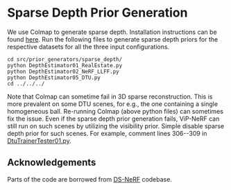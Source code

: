 # Sparse Depth Prior Generation

We use Colmap to generate sparse depth. Installation instructions can be found [here](https://colmap.github.io/install.html).
Run the following files to generate sparse depth priors for the respective datasets for all the three input configurations.
```shell
cd src/prior_generators/sparse_depth/
python DepthEstimator01_RealEstate.py
python DepthEstimator02_NeRF_LLFF.py
python DepthEstimator05_DTU.py
cd ../../../
```

Note that Colmap can sometime fail in 3D sparse reconstruction. This is more prevalent on some DTU scenes, for e.g., the one containing a single homogeneous ball.
Re-running Colmap (above python files) can sometimes fix the issue. Even if the sparse depth prior generation fails, ViP-NeRF can still run on such scenes by utilizing the visibility prior. Simple disable sparse depth prior for such scenes. For example, comment lines 306--309 in [DtuTrainerTester01.py](../../../src/DtuTrainerTester01.py).



## Acknowledgements
Parts of the code are borrowed from [DS-NeRF](https://github.com/dunbar12138/DSNeRF) codebase.